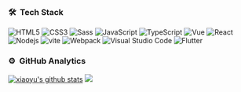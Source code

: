 <!-- ### Hi there 👋 -->

<!--
**xiaoyu-666/xiaoyu-666** is a ✨ _special_ ✨ repository because its `README.md` (this file) appears on your GitHub profile.

Here are some ideas to get you started:

- 🔭 I’m currently working on ...
- 🌱 I’m currently learning ...
- 👯 I’m looking to collaborate on ...
- 🤔 I’m looking for help with ...
- 💬 Ask me about ...
- 📫 How to reach me: ...
- 😄 Pronouns: ...
- ⚡ Fun fact: ...
-->
### 🛠 &nbsp;Tech Stack

<!-- <code><img height="20" src="https://raw.githubusercontent.com/github/explore/main/topics/html/html.png"></code>
<code><img height="20" src="https://raw.githubusercontent.com/github/explore/main/topics/javascript/javascript.png"></code>
<code><img height="20" src="https://raw.githubusercontent.com/github/explore/main/topics/css/css.png"></code>
<code><img height="20" src="https://raw.githubusercontent.com/github/explore/main/topics/vue/vue.png"></code>
<code><img height="20" src="https://raw.githubusercontent.com/github/explore/main/topics/react/react.png"></code>
<code><img height="20" src="https://raw.githubusercontent.com/github/explore/main/topics/typescript/typescript.png"></code>
<code><img height="20" src="https://raw.githubusercontent.com/github/explore/main/topics/nodejs/nodejs.png"></code>
<code><img height="20" src="https://raw.githubusercontent.com/github/explore/main/topics/webpack/webpack.png"></code> -->


![HTML5](https://img.shields.io/badge/-HTML5-%23E44D27?style=flat-square&logo=html5&logoColor=ffffff)
![CSS3](https://img.shields.io/badge/-CSS3-%231572B6?style=flat-square&logo=css3&logoColor=ffffff)
![Sass](https://img.shields.io/badge/-Sass-%23CC6699?style=flat-square&logo=sass&logoColor=ffffff)
![JavaScript](https://img.shields.io/badge/-JavaScript-%23F7DF1C?style=flat-square&logo=javascript&logoColor=000000)
![TypeScript](https://img.shields.io/badge/-TypeScript-007ACC?style=flat-square&logo=TypeScript&logoColor=ffffff)
![Vue](https://img.shields.io/badge/-Vue.js-4fc08d?style=flat-square&logo=Vue.js&logoColor=ffffff)
![React](https://img.shields.io/badge/-React-61DAFB?style=flat-square&logo=React&logoColor=ffffff)
![Nodejs](https://img.shields.io/badge/-Nodejs-339933?style=flat-square&logo=Node.js&logoColor=ffffff)
![vite](https://img.shields.io/badge/-Vite-646CFF?style=flat-square&logo=vite&logoColor=ffffff)
![Webpack](https://img.shields.io/badge/-Webpack-2B3A42?style=flat-square&logo=webpack)
![Visual Studio Code](https://img.shields.io/badge/-VisualStudioCode-24acf2?style=flat-square&logo=VisualStudioCode&logoColor=ffffff)
![Flutter](https://img.shields.io/badge/-Flutter-02569B?style=flat-square&logo=Flutter&logoColor=ffffff)


### ⚙️ &nbsp;GitHub Analytics

[![xiaoyu's github stats](https://github-readme-stats.vercel.app/api?username=xiaoyu-666&show_icons=true&include_all_commits=true&theme=buefy&hide_border=true&hide_title=true)](https://github.com/anuraghazra/github-readme-stats)
[![](https://github-readme-stats.vercel.app/api/top-langs/?username=xiaoyu-666&layout=compact&theme=buefy&hide_border=true)](https://github.com/anuraghazra/github-readme-stats)






<!-- #### Top Repositories

<a href="https://github.com/xiaoyu-666/xiaoyu-666.github.io">
  <img align="center" src="https://github-readme-stats.vercel.app/api/pin/?username=xiaoyu-666&repo=xiaoyu-666.github.io&theme=buefy" />
</a>
<a href="https://github.com/xiaoyu-666/vue-admin-nice-pro">
  <img align="center" src="https://github-readme-stats.vercel.app/api/pin/?username=xiaoyu-666&repo=vue-admin-nice-pro&theme=buefy" />
</a>
 -->

